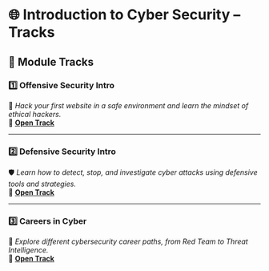 # 🌐 Introduction to Cyber Security – Tracks

## 📂 Module Tracks

### 1️⃣ Offensive Security Intro  
🎯 *Hack your first website in a safe environment and learn the mindset of ethical hackers.*  
🔗 [**Open Track**](https://tryhackme.com/room/introtooffensivesecurity)

---

### 2️⃣ Defensive Security Intro  
🛡 *Learn how to detect, stop, and investigate cyber attacks using defensive tools and strategies.*  
🔗 [**Open Track**](https://tryhackme.com/room/introtodefensivesecurity)

---

### 3️⃣ Careers in Cyber  
💼 *Explore different cybersecurity career paths, from Red Team to Threat Intelligence.*  
🔗 [**Open Track**](https://tryhackme.com/room/careersincyber)

